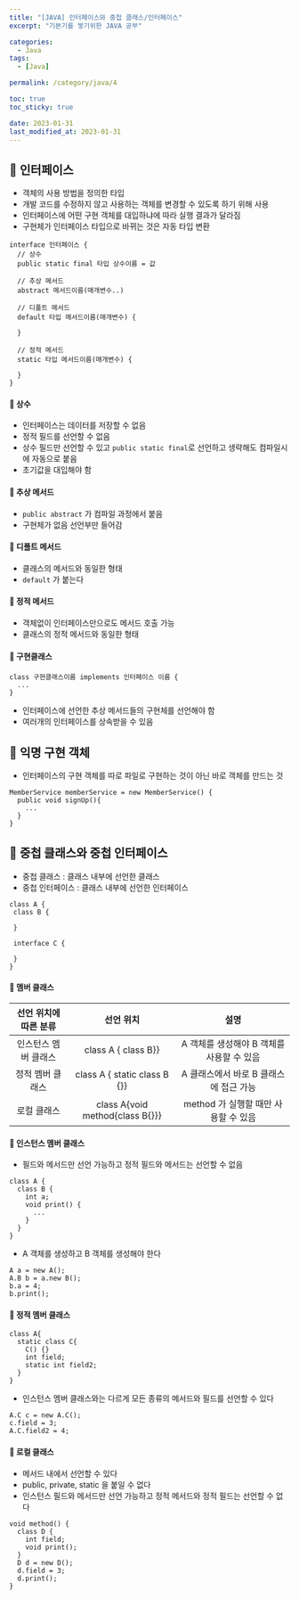 ```yaml
---
title: "[JAVA] 인터페이스와 중첩 클래스/인터페이스"
excerpt: "기본기를 쌓기위한 JAVA 공부"

categories:
  - Java
tags:
  - [Java]

permalink: /category/java/4

toc: true
toc_sticky: true

date: 2023-01-31
last_modified_at: 2023-01-31
---
```

## 🦥 인터페이스
- 객체의 사용 방법을 정의한 타입
- 개발 코드를 수정하지 않고 사용하는 객체를 변경할 수 있도록 하기 위해 사용
- 인터페이스에 어떤 구현 객체를 대입하냐에 따라 실행 결과가 달라짐
- 구현체가 인터페이스 타입으로 바뀌는 것은 자동 타입 변환
```
interface 인터페이스 {
  // 상수
  public static final 타입 상수이름 = 값

  // 추상 메서드
  abstract 메서드이름(매개변수..)

  // 디폴트 메서드
  default 타입 메서드이름(매개변수) {

  }

  // 정적 메서드
  static 타입 메서드이름(매개변수) {

  }
}
```
#### 🌿 상수 

  - 인터페이스는 데이터를 저장할 수 없음
  - 정적 필드를 선언할 수 없음
  - 상수 필드만 선언할 수 있고 `public static final`로 선언하고 생략해도 컴파일시에 자동으로 붙음
  - 초기값을 대입해야 함

#### 🌿 추상 메서드

  - `public abstract` 가 컴파일 과정에서 붙음
  - 구현체가 없음 선언부만 들어감

#### 🌿 디폴트 메서드

  - 클래스의 메서드와 동일한 형태
  - `default` 가 붙는다 

#### 🌿 정적 메서드

  - 객체없이 인터페이스만으로도 메서드 호출 가능
  - 클래스의 정적 메서드와 동일한 형태

#### 🌿 구현클래스
```
class 구현클래스이름 implements 인터페이스 이름 {
  ...
}
```
- 인터페이스에 선언한 추상 메서드들의 구현체를 선언해야 함
- 여러개의 인터페이스를 상속받을 수 있음

## 🦥 익명 구현 객체
- 인터페이스의 구현 객체를 따로 파일로 구현하는 것이 아닌 바로 객체를 만드는 것
```
MemberService memberService = new MemberService() {
  public void signUp(){
    ...
  }
}
```
## 🦥 중첩 클래스와 중첩 인터페이스
- 중첩 클래스 : 클래스 내부에 선언한 클래스
- 중첩 인터페이스 : 클래스 내부에 선언한 인터페이스
 
 ```
class A {
  class B {

  }

  interface C {

  }
}
 ```

 #### 🌿 멤버 클래스
 |선언 위치에 따른 분류|선언 위치|설명|
|:---:|:---:|:---:|
 |인스턴스 멤버 클래스|class A { class B}\}|A 객체를 생성해야 B 객체를 사용할 수 있음|
 |정적 멤버 클래스| class A { static class B {}}|A 클래스에서 바로 B 클래스에 접근 가능|
 |로컬 클래스|class A{void method{class B{}}}|method 가 실행할 때만 사용할 수 있음|


  #### 🌿 인스턴스 멤버 클래스
  - 필드와 메서드만 선언 가능하고 정적 필드와 메서드는 선언할 수 없음
  ```
  class A {
    class B {
      int a;
      void print() {
        ...
      }
    }
  }
  ```
- A 객체를 생성하고 B 객체를 생성해야 한다
```
A a = new A();
A.B b = a.new B();
b.a = 4;
b.print();
```
  #### 🌿 정적 멤버 클래스
  ```
  class A{
    static class C{
      C() {}
      int field;
      static int field2;
    }
  }
  ```
  - 인스턴스 멤버 클래스와는 다르게 모든 종류의 메서드와 필드를 선언할 수 있다
  ```
A.C c = new A.C();
c.field = 3;
A.C.field2 = 4;
  ```
  #### 🌿 로컬 클래스
  - 메서드 내에서 선언할 수 있다
  - public, private, static 을 붙일 수 없다
  - 인스턴스 필드와 메서드만 선언 가능하고 정적 메서드와 정적 필드는 선언할 수 없다
```
void method() {
  class D {
    int field;
    void print();
  }
  D d = new D();
  d.field = 3;
  d.print();
}
```